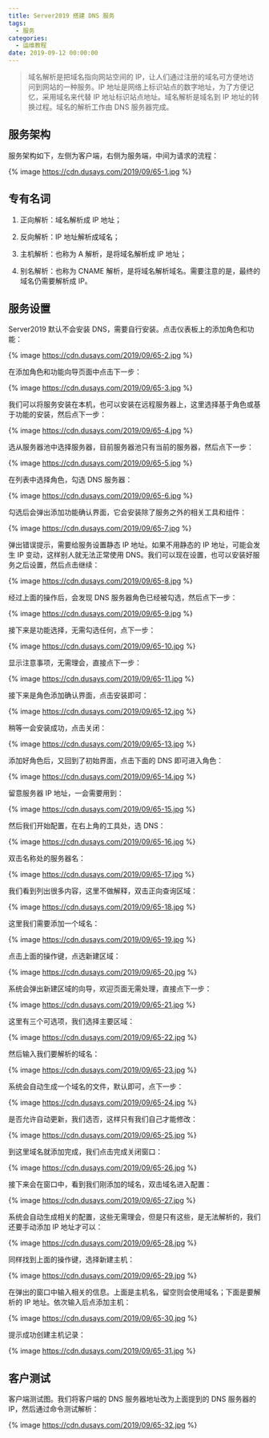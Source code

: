 ```yaml
---
title: Server2019 搭建 DNS 服务
tags:
  - 服务
categories:
  - 运维教程
date: 2019-09-12 00:00:00
---
```


> 域名解析是把域名指向网站空间的 IP，让人们通过注册的域名可方便地访问到网站的一种服务。IP 地址是网络上标识站点的数字地址，为了方便记忆，采用域名来代替 IP 地址标识站点地址。域名解析是域名到 IP 地址的转换过程。域名的解析工作由 DNS 服务器完成。

<!-- more -->

## 服务架构

服务架构如下，左侧为客户端，右侧为服务端，中间为请求的流程：

{% image https://cdn.dusays.com/2019/09/65-1.jpg %}

## 专有名词

1. 正向解析：域名解析成 IP 地址；

2. 反向解析：IP 地址解析成域名；

3. 主机解析：也称为 A 解析，是将域名解析成 IP 地址；

4. 别名解析：也称为 CNAME 解析，是将域名解析域名。需要注意的是，最终的域名仍需要解析成 IP。

## 服务设置

Server2019 默认不会安装 DNS，需要自行安装。点击仪表板上的添加角色和功能：

{% image https://cdn.dusays.com/2019/09/65-2.jpg %}

在添加角色和功能向导页面中点击下一步：

{% image https://cdn.dusays.com/2019/09/65-3.jpg %}

我们可以将服务安装在本机，也可以安装在远程服务器上，这里选择基于角色或基于功能的安装，然后点下一步：

{% image https://cdn.dusays.com/2019/09/65-4.jpg %}

选从服务器池中选择服务器，目前服务器池只有当前的服务器，然后点下一步：

{% image https://cdn.dusays.com/2019/09/65-5.jpg %}

在列表中选择角色，勾选 DNS 服务器：

{% image https://cdn.dusays.com/2019/09/65-6.jpg %}

勾选后会弹出添加功能确认界面，它会安装除了服务之外的相关工具和组件：

{% image https://cdn.dusays.com/2019/09/65-7.jpg %}

弹出错误提示，需要给服务设置静态 IP 地址。如果不用静态的 IP 地址，可能会发生 IP 变动，这样别人就无法正常使用 DNS。我们可以现在设置，也可以安装好服务之后设置，然后点击继续：

{% image https://cdn.dusays.com/2019/09/65-8.jpg %}

经过上面的操作后，会发现 DNS 服务器角色已经被勾选，然后点下一步：

{% image https://cdn.dusays.com/2019/09/65-9.jpg %}

接下来是功能选择，无需勾选任何，点下一步：

{% image https://cdn.dusays.com/2019/09/65-10.jpg %}

显示注意事项，无需理会，直接点下一步：

{% image https://cdn.dusays.com/2019/09/65-11.jpg %}

接下来是角色添加确认界面，点击安装即可：

{% image https://cdn.dusays.com/2019/09/65-12.jpg %}

稍等一会安装成功，点击关闭：

{% image https://cdn.dusays.com/2019/09/65-13.jpg %}

添加好角色后，又回到了初始界面，点击下面的 DNS 即可进入角色：

{% image https://cdn.dusays.com/2019/09/65-14.jpg %}

留意服务器 IP 地址，一会需要用到：

{% image https://cdn.dusays.com/2019/09/65-15.jpg %}

然后我们开始配置，在右上角的工具处，选 DNS：

{% image https://cdn.dusays.com/2019/09/65-16.jpg %}

双击名称处的服务器名：

{% image https://cdn.dusays.com/2019/09/65-17.jpg %}

我们看到列出很多内容，这里不做解释，双击正向查询区域：

{% image https://cdn.dusays.com/2019/09/65-18.jpg %}

这里我们需要添加一个域名：

{% image https://cdn.dusays.com/2019/09/65-19.jpg %}

点击上面的操作键，点选新建区域：

{% image https://cdn.dusays.com/2019/09/65-20.jpg %}

系统会弹出新建区域的向导，欢迎页面无需处理，直接点下一步：

{% image https://cdn.dusays.com/2019/09/65-21.jpg %}

这里有三个可选项，我们选择主要区域：

{% image https://cdn.dusays.com/2019/09/65-22.jpg %}

然后输入我们要解析的域名：

{% image https://cdn.dusays.com/2019/09/65-23.jpg %}

系统会自动生成一个域名的文件，默认即可，点下一步：

{% image https://cdn.dusays.com/2019/09/65-24.jpg %}

是否允许自动更新，我们选否，这样只有我们自己才能修改：

{% image https://cdn.dusays.com/2019/09/65-25.jpg %}

到这里域名就添加完成，我们点击完成关闭窗口：

{% image https://cdn.dusays.com/2019/09/65-26.jpg %}

接下来会在窗口中，看到我们刚添加的域名，双击域名进入配置：

{% image https://cdn.dusays.com/2019/09/65-27.jpg %}

系统会自动生成相关的配置，这些无需理会，但是只有这些，是无法解析的，我们还要手动添加 IP 地址才可以：

{% image https://cdn.dusays.com/2019/09/65-28.jpg %}

同样找到上面的操作键，选择新建主机：

{% image https://cdn.dusays.com/2019/09/65-29.jpg %}

在弹出的窗口中输入相关的信息。上面是主机名，留空则会使用域名；下面是要解析的 IP 地址。依次输入后点添加主机：

{% image https://cdn.dusays.com/2019/09/65-30.jpg %}

提示成功创建主机记录：

{% image https://cdn.dusays.com/2019/09/65-31.jpg %}

## 客户测试

客户端测试图。我们将客户端的 DNS 服务器地址改为上面提到的 DNS 服务器的 IP，然后通过命令测试解析：

{% image https://cdn.dusays.com/2019/09/65-32.jpg %}
